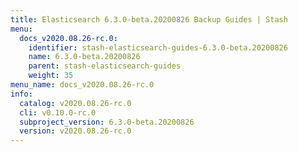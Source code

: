 ```yaml
---
title: Elasticsearch 6.3.0-beta.20200826 Backup Guides | Stash
menu:
  docs_v2020.08.26-rc.0:
    identifier: stash-elasticsearch-guides-6.3.0-beta.20200826
    name: 6.3.0-beta.20200826
    parent: stash-elasticsearch-guides
    weight: 35
menu_name: docs_v2020.08.26-rc.0
info:
  catalog: v2020.08.26-rc.0
  cli: v0.10.0-rc.0
  subproject_version: 6.3.0-beta.20200826
  version: v2020.08.26-rc.0
---
```


